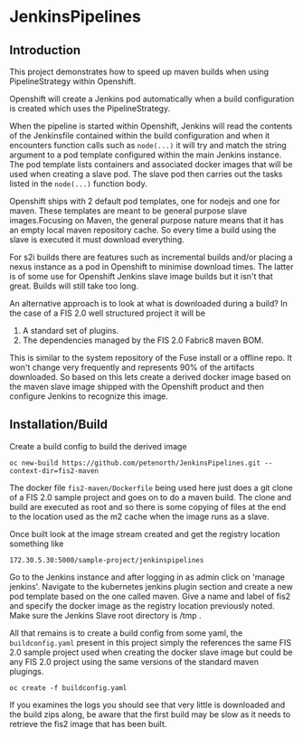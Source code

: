 # JenkinsPipelines

## Introduction

This project demonstrates how to speed up maven builds when using PipelineStrategy within Openshift.

Openshift will create a Jenkins pod automatically when a build configuration is created which uses the PipelineStrategy.

When the pipeline is started within Openshift, Jenkins will read the contents of the Jenkinsfile contained within the build configuration and when it encounters function calls such as `node(...)` it will try and match the string argument to a pod template configured within the main Jenkins instance. The pod template lists containers and associated docker images that will be used when creating a slave pod. The slave pod then carries out the tasks listed in the `node(...)` function body.

Openshift ships with 2 default pod templates, one for nodejs and one for maven. These templates are meant to be general purpose slave images.Focusing on Maven, the general purpose nature means that it has an empty local maven repository cache. So every time a build using the slave is executed it must download everything.

For s2i builds there are features such as incremental builds and/or placing a nexus instance as a pod in Openshift to minimise download times. The latter is of some use for Openshift Jenkins slave image builds but it isn't that great. Builds will still take too long.

An alternative approach is to look at what is downloaded during a build? In the case of a FIS 2.0 well structured project it will be

  1) A standard set of plugins.
  2) The dependencies managed by the FIS 2.0 Fabric8 maven BOM.
  
This is similar to the system repository of the Fuse install or a offline repo. It won't change very frequently and represents 90% of the artifacts downloaded. So based on this lets create a derived docker image based on the maven slave image shipped with the Openshift product and then configure Jenkins to recognize this image.

## Installation/Build

Create a build config to build the derived image

    oc new-build https://github.com/petenorth/JenkinsPipelines.git --context-dir=fis2-maven

The docker file `fis2-maven/Dockerfile` being used here just does a git clone of a FIS 2.0 sample project and goes on to do a maven build. The clone and build are executed as root and so there is some copying of files at the end to the location used as the m2 cache when the image runs as a slave.

Once built look at the image stream created and get the registry location something like

    172.30.5.30:5000/sample-project/jenkinspipelines
    
Go to the Jenkins instance and after logging in as admin click on 'manage jenkins'. Navigate to the kubernetes jenkins plugin section and create a new pod template based on the one called maven. Give a name and label of fis2 and specify the docker image as the registry location previously noted. Make sure the Jenkins Slave root directory is /tmp .

All that remains is to create a build config from some yaml, the `buildconfig.yaml` present in this project simply the references the same FIS 2.0 sample project used when creating the docker slave image but could be any FIS 2.0 project using the same versions of the standard maven plugings.

    oc create -f buildconfig.yaml

If you examines the logs you should see that very little is downloaded and the build zips along, be aware that the first build may be slow as it needs to retrieve the fis2 image that has been built.
